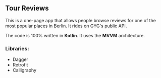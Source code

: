 ## Tour Reviews
This is a one-page app that allows people browse reviews for one of the most popular places in Berlin. It rides on GYG's public API.

The code is 100% written in **Kotlin**. It uses the **MVVM** architecture.

### Libraries:
* Dagger
* Retrofit
* Calligraphy